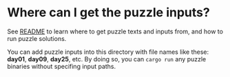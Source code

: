 # Where can I get the puzzle inputs?

See [README](../../README.md) to learn where to get puzzle texts and inputs from,
and how to run puzzle solutions.

You can add puzzle inputs into this directory with file names like these: **day01**,
**day09**, **day25**, etc. By doing so, you can `cargo run` any puzzle binaries without
specifing input paths.

